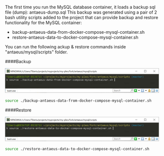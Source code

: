 The first time you run the MySQL database container, it loads a backup sql file (dump): antaeus-dump.sql
This backup was generated using a pair of 2 bash utility scripts added to the project that can provide backup and 
restore functionality for the MySQL container:
* backup-antaeus-data-from-docker-compose-mysql-container.sh
* restore-antaeus-data-to-docker-compose-mysql-container.sh

You can run the following ackup & restore commands inside "antaeus/mysql/scripts" folder.

####Backup

![DB backup](/readme/db-backup.PNG "DB backup")

```bash
source ./backup-antaeus-data-from-docker-compose-mysql-container.sh
```

####Restore

![DB restore](/readme/db-restore.PNG "DB restore")

```bash
source ./restore-antaeus-data-to-docker-compose-mysql-container.sh
```




